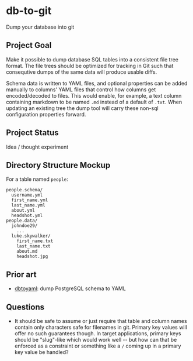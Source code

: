 # db-to-git
Dump your database into git

## Project Goal

Make it possible to dump database SQL tables into a consistent file tree format. The file trees should be optimized for tracking in Git such that consequtive dumps of the same data will produce usable diffs.

Schema data is written to YAML files, and optional properties can be added manually to columns' YAML files that control how columns get encoded/decoded to files. This would enable, for example, a text column containing markdown to be named `.md` instead of a default of `.txt`. When updating an existing tree the dump tool will carry these non-sql configuration properties forward.

## Project Status

Idea / thought experiment

## Directory Structure Mockup

For a table named `people`:
```
people.schema/
  username.yml
  first_name.yml
  last_name.yml
  about.yml
  headshot.yml
people.data/
  johndoe29/
    ...
  luke.skywalker/
    first_name.txt
    last_name.txt
    about.md
    headshot.jpg
```


## Prior art

- [dbtoyaml](http://pgxn.org/dist/pyrseas/docs/dbtoyaml.html): dump PostgreSQL schema to YAML

## Questions

- It should be safe to assume or just require that table and column names contain only characters safe for filenames in git. Primary key values will offer no such guarantees though. In target applications, primary keys should be "slug"-like which would work well -- but how can that be enforced as a constraint or something like a `/` coming up in a primary key value be handled?
